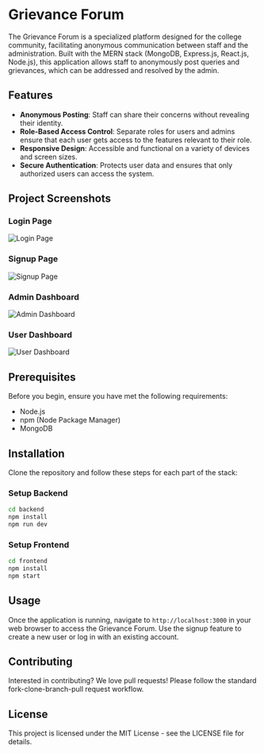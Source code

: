 # Grievance Forum

The Grievance Forum is a specialized platform designed for the college community, facilitating anonymous communication between staff and the administration. Built with the MERN stack (MongoDB, Express.js, React.js, Node.js), this application allows staff to anonymously post queries and grievances, which can be addressed and resolved by the admin.

## Features

- **Anonymous Posting**: Staff can share their concerns without revealing their identity.
- **Role-Based Access Control**: Separate roles for users and admins ensure that each user gets access to the features relevant to their role.
- **Responsive Design**: Accessible and functional on a variety of devices and screen sizes.
- **Secure Authentication**: Protects user data and ensures that only authorized users can access the system.

## Project Screenshots

### Login Page
![Login Page](https://github.com/Hariharanm95/Grievance-Forum/assets/100566501/ae6817a3-e5fe-446e-9f08-0c30daa7f6fd)

### Signup Page
![Signup Page](https://github.com/Hariharanm95/Grievance-Forum/assets/100566501/7a23ac1f-28b9-4246-ac04-eeb03338695a)

### Admin Dashboard
![Admin Dashboard](https://github.com/Hariharanm95/Grievance-Forum/assets/100566501/2545f29a-a6e4-499a-8e49-caf8d40e5357)

### User Dashboard
![User Dashboard](https://github.com/Hariharanm95/Grievance-Forum/assets/100566501/13eda780-da05-4a9c-8b4b-0c48a6ba31c0)

## Prerequisites

Before you begin, ensure you have met the following requirements:
- Node.js
- npm (Node Package Manager)
- MongoDB

## Installation

Clone the repository and follow these steps for each part of the stack:

### Setup Backend

```bash
cd backend
npm install
npm run dev
```

### Setup Frontend

```bash
cd frontend
npm install
npm start
```

## Usage

Once the application is running, navigate to `http://localhost:3000` in your web browser to access the Grievance Forum. Use the signup feature to create a new user or log in with an existing account.

## Contributing

Interested in contributing? We love pull requests! Please follow the standard fork-clone-branch-pull request workflow.

## License

This project is licensed under the MIT License - see the LICENSE file for details.

